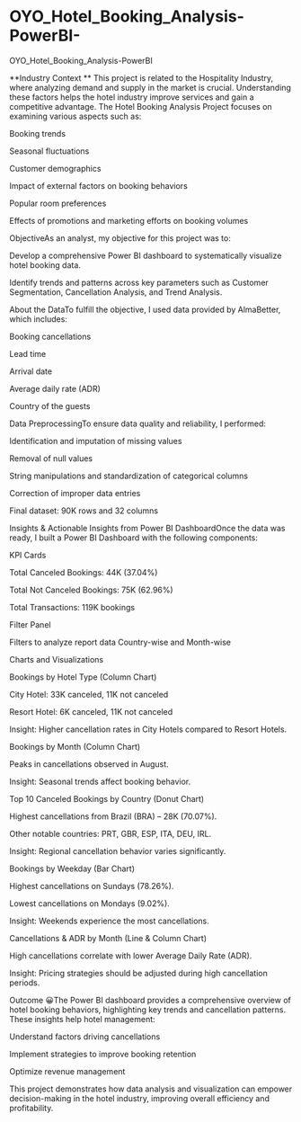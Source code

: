 # OYO_Hotel_Booking_Analysis-PowerBI-
 OYO_Hotel_Booking_Analysis-PowerBI 

 
**Industry Context ** This project is related to the Hospitality Industry, where analyzing demand and supply in the market is crucial. Understanding these factors helps the hotel industry improve services and gain a competitive advantage. The Hotel Booking Analysis Project focuses on examining various aspects such as:

Booking trends

Seasonal fluctuations

Customer demographics

Impact of external factors on booking behaviors

Popular room preferences

Effects of promotions and marketing efforts on booking volumes

ObjectiveAs an analyst, my objective for this project was to:

Develop a comprehensive Power BI dashboard to systematically visualize hotel booking data.

Identify trends and patterns across key parameters such as Customer Segmentation, Cancellation Analysis, and Trend Analysis.

About the DataTo fulfill the objective, I used data provided by AlmaBetter, which includes:

Booking cancellations

Lead time

Arrival date

Average daily rate (ADR)

Country of the guests

Data PreprocessingTo ensure data quality and reliability, I performed:

Identification and imputation of missing values

Removal of null values

String manipulations and standardization of categorical columns

Correction of improper data entries

Final dataset: 90K rows and 32 columns

Insights & Actionable Insights from Power BI DashboardOnce the data was ready, I built a Power BI Dashboard with the following components:

KPI Cards

Total Canceled Bookings: 44K (37.04%)

Total Not Canceled Bookings: 75K (62.96%)

Total Transactions: 119K bookings

Filter Panel

Filters to analyze report data Country-wise and Month-wise

Charts and Visualizations

Bookings by Hotel Type (Column Chart)

City Hotel: 33K canceled, 11K not canceled

Resort Hotel: 6K canceled, 11K not canceled

Insight: Higher cancellation rates in City Hotels compared to Resort Hotels.

Bookings by Month (Column Chart)

Peaks in cancellations observed in August.

Insight: Seasonal trends affect booking behavior.

Top 10 Canceled Bookings by Country (Donut Chart)

Highest cancellations from Brazil (BRA) – 28K (70.07%).

Other notable countries: PRT, GBR, ESP, ITA, DEU, IRL.

Insight: Regional cancellation behavior varies significantly.

Bookings by Weekday (Bar Chart)

Highest cancellations on Sundays (78.26%).

Lowest cancellations on Mondays (9.02%).

Insight: Weekends experience the most cancellations.

Cancellations & ADR by Month (Line & Column Chart)

High cancellations correlate with lower Average Daily Rate (ADR).

Insight: Pricing strategies should be adjusted during high cancellation periods.

Outcome 😀The Power BI dashboard provides a comprehensive overview of hotel booking behaviors, highlighting key trends and cancellation patterns. These insights help hotel management:

Understand factors driving cancellations

Implement strategies to improve booking retention

Optimize revenue management

This project demonstrates how data analysis and visualization can empower decision-making in the hotel industry, improving overall efficiency and profitability.
